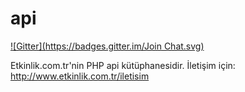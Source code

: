 api
===
[![Gitter](https://badges.gitter.im/Join Chat.svg)](https://gitter.im/etkinlik/api?utm_source=badge&utm_medium=badge&utm_campaign=pr-badge&utm_content=badge)

Etkinlik.com.tr'nin PHP api kütüphanesidir. İletişim için: http://www.etkinlik.com.tr/iletisim 
